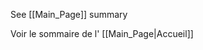 <!-- LANG:EN, title="About the project"-->

See [[Main_Page]] summary



<!-- LANG:FR, title="À propos du projet"-->

Voir le sommaire de l' [[Main_Page|Accueil]]
